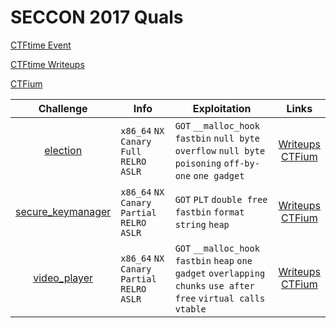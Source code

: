 # SECCON 2017 Quals

[CTFtime Event](https://ctftime.org/event/512)

[CTFtime Writeups](https://ctftime.org/event/512/tasks/)

[CTFium](https://github.com/sajjadium/CTFium/tree/master/SECCON/2017/Quals/)

| Challenge   | Info               | Exploitation         | Links     |
|:-----------:|--------------------|----------------------|:---------:|
| [election](election) | `x86_64` `NX` `Canary` `Full RELRO` `ASLR` | `GOT` `__malloc_hook` `fastbin` `null byte overflow` `null byte poisoning` `off-by-one` `one gadget` | [Writeups](https://ctftime.org/task/5040)<br>[CTFium](https://github.com/sajjadium/CTFium/tree/master/SECCON/2017/Quals/election) |
| [secure_keymanager](secure_keymanager) | `x86_64` `NX` `Canary` `Partial RELRO` `ASLR` | `GOT` `PLT` `double free` `fastbin` `format string` `heap` | [Writeups](https://ctftime.org/task/5041)<br>[CTFium](https://github.com/sajjadium/CTFium/tree/master/SECCON/2017/Quals/secure_keymanager) |
| [video_player](video_player) | `x86_64` `NX` `Canary` `Partial RELRO` `ASLR` | `GOT` `__malloc_hook` `fastbin` `heap` `one gadget` `overlapping chunks` `use after free` `virtual calls` `vtable` | [Writeups](https://ctftime.org/task/5051)<br>[CTFium](https://github.com/sajjadium/CTFium/tree/master/SECCON/2017/Quals/video_player) |
